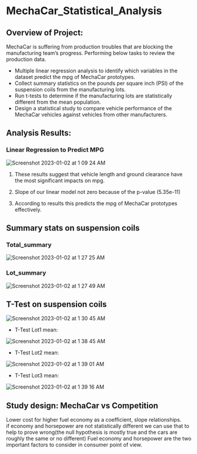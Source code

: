 # MechaCar_Statistical_Analysis

## Overview of Project: 
MechaCar is suffering from production troubles that are blocking the manufacturing team’s progress. Performing below tasks to review the production data. 

* Multiple linear regression analysis to identify which variables in the dataset predict the mpg of MechaCar prototypes.
* Collect summary statistics on the pounds per square inch (PSI) of the suspension coils from the manufacturing lots.
* Run t-tests to determine if the manufacturing lots are statistically different from the mean population.
* Design a statistical study to compare vehicle performance of the MechaCar vehicles against vehicles from other manufacturers. 

## Analysis Results:

### Linear Regression to Predict MPG

![Screenshot 2023-01-02 at 1 09 24 AM](https://user-images.githubusercontent.com/44387918/210214371-2ebcb129-5eb3-4e3d-ba84-d57e83c713fb.png)

1. These results suggest that vehicle length and ground clearance have the most significant impacts on mpg.

2. Slope of our linear model not zero because of the p-value (5.35e-11) 

3. According to results this predicts the mpg of MechaCar prototypes effectively. 


## Summary stats on suspension coils
### Total_summary

![Screenshot 2023-01-02 at 1 27 25 AM](https://user-images.githubusercontent.com/44387918/210214465-c0255e78-591b-4a0e-9b76-83813d3c5fcd.png)

### Lot_summary

![Screenshot 2023-01-02 at 1 27 49 AM](https://user-images.githubusercontent.com/44387918/210214479-794c5e05-89ff-4971-a59f-f72e8b93639e.png)

## T-Test on suspension coils

![Screenshot 2023-01-02 at 1 30 45 AM](https://user-images.githubusercontent.com/44387918/210214613-94693460-c6ed-4009-ae43-32feacba7e67.png)

* T-Test Lot1 mean:

![Screenshot 2023-01-02 at 1 38 45 AM](https://user-images.githubusercontent.com/44387918/210214998-e738d32d-0258-439e-810a-137fc1a30902.png)


* T-Test Lot2 mean:

![Screenshot 2023-01-02 at 1 39 01 AM](https://user-images.githubusercontent.com/44387918/210215008-25b7dfce-afe2-43dd-a514-377148f2159e.png)


* T-Test Lot3 mean:

![Screenshot 2023-01-02 at 1 39 16 AM](https://user-images.githubusercontent.com/44387918/210215019-5c95fa9a-85e6-4add-8c53-7118311504a2.png)

## Study design: MechaCar vs Competition
Lower cost for higher fuel economy as a coefficient, slope relationships.   
if economy and horsepower are not statistically different we can use that to help to prove wrong(the null hypothesis is mostly true and the cars are roughly the same or no different)
Fuel economy and horsepower are the two important factors to consider in consumer point of view. 


